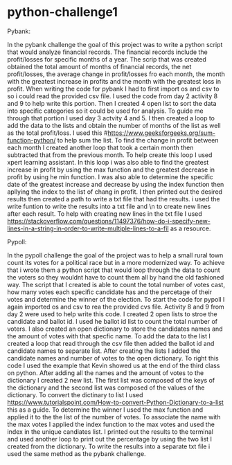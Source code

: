 # python-challenge1
 
Pybank:

In the pybank challenge the goal of this project was to write a python script that would analyze financial records. The financial records include the profit/losses for specific months of a year. The scrip that was created obtained the total amount of months of financial records, the net profit/losses, the average change in profit/losses fro each month, the month with the  greatest increase in profits and the month with the greatest loss in profit.
When writing the code for pybank I had to first import os and csv to so i could read the provided csv file. I used the code from day 2 activity 8 and 9 to help write this portion. Then I created 4 open list to sort the data into specific categories so it could be used for analysis. To guide me through that portion I used day 3 actvity 4 and 5. I then created a loop to add the data to the lists and obtain the number of months of the list as well as the total profit/loss. I used this #https://www.geeksforgeeks.org/sum-function-python/ to help sum the list. To find the change in profit between each month I created another loop that took a certain month then subtracted that from the previous month. To help create this loop I used xpert learning assistant. In this loop i was also able to find the greatest increase in profit by using the max function and the greatest decrease in profit by using he min function. I was also able to determine the specific date of the greatest increase and decrease by using the index function then apllying the index to the list of chang in profit. I then printed out the desired results then created a path to write a txt file that had the results. i used the write funtion to write the results into a txt file and \n to create new lines after each result. To help with creating new lines in the txt file I used https://stackoverflow.com/questions/11497376/how-do-i-specify-new-lines-in-a-string-in-order-to-write-multiple-lines-to-a-fil as a resource. 



Pypoll:

In the pypoll challenge the goal of the project was to help a small rural town count its votes for a political race but in a more modernized way. To achieve that i wrote them a python script that would loop through the data to count the voters so they wouldnt have to count them all by hand the old fashioned way. The script that I created is able to count the total number of votes cast, how many votes each specific candidate has and the percetage of their votes and determine the winner of the election.
To start the code for pypoll I again imported os and csv to rea the provided cvs file. Activity 8 and 9 from day 2 were used to help write this code. I created 2 open lists to stroe the candidate and ballot id. I used he ballot id list to count the total number of voters. I also created an open dictionary to store the candidates names and the amount of votes with that specfic name. To add the data to the list I created a loop that read through the csv file then added the ballot id and candidate names to separate list. After creating the lists I added the candidate names and number of votes to the open dictionary. To right this code I used the example that Kevin showed us at the end of the third class on python. After adding all the names and the amount of votes to the dictionary I created 2 new list. The first list was composed of the keys of the dictionary and the second list was composed of the values of the dictionary. To convert the dictinary to list I used https://www.tutorialspoint.com/How-to-convert-Python-Dictionary-to-a-list this as a guide. To determine the winner I used the max function and applied it to the the list of the number of votes. To associate the name with the max votes I applied the index function to the max votes and used the index in the unique candiates list. I printed out the results to the terminal and used another loop to print out the percentage by using the two list I created from the dictionary. To write the results into a separate txt file i used the same method as the pybank challenge. 
